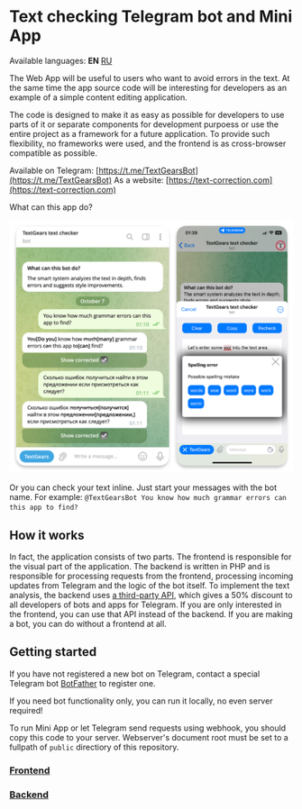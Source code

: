 # Text checking Telegram bot and Mini App

Available languages: **EN** [RU](docs/ru/README.md)

The Web App will be useful to users who want to avoid errors in the text.
At the same time the app source code will be interesting for developers as an example of a simple content editing application.

The code is designed to make it as easy as possible for developers to use parts of it or
separate components for development purpoess or use the entire project as a framework for a future application.
To provide such flexibility, no frameworks were used, and the frontend is as cross-browser compatible as possible.

Available on Telegram: [https://t.me/TextGearsBot](https://t.me/TextGearsBot)
As a website: [https://text-correction.com](https://text-correction.com)

What can this app do?

![WebApp](docs/resources/preview.png "Telegram Web App")

Or you can check your text inline. Just start your messages with the bot name. For example:
`@TextGearsBot You know how much grammar errors can this app to find?`

## How it works

In fact, the application consists of two parts. The frontend is responsible for the visual part of the application.
The backend is written in PHP and is responsible for processing requests from the frontend, processing incoming updates from Telegram and the logic of the bot itself.
To implement the text analysis, the backend uses [a third-party API](https://textgears.com/api), which gives a 50% discount to all developers of bots and apps for Telegram.
If you are only interested in the frontend, you can use that API instead of the backend.
If you are making a bot, you can do without a frontend at all.

## Getting started

If you have not registered a new bot on Telegram, contact a special Telegram bot [BotFather](https://t.me/BotFather) to register one.

If you need bot functionality only, you can run it locally, no even server required!

To run Mini App or let Telegram send requests using webhook, you should copy this code to your server. Webserver's document root must be set to a fullpath of `public` directiory of this repository.

### [Frontend](./frontend.md)

### [Backend](./backend.md)
